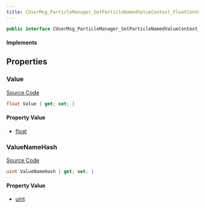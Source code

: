 ```yaml
---
title: CUserMsg_ParticleManager_SetParticleNamedValueContext_FloatContextValue
---
```


```csharp
public interface CUserMsg_ParticleManager_SetParticleNamedValueContext_FloatContextValue : ITypedProtobuf<CUserMsg_ParticleManager_SetParticleNamedValueContext_FloatContextValue>, INativeHandle
```

#### Implements

## Properties

### Value

[Source Code](https://github.com/swiftly-solution/swiftlys2/blob/beta/managed/src/SwiftlyS2.Generated/Protobufs/Interfaces/CUserMsg_ParticleManager_SetParticleNamedValueContext_FloatContextValue.cs#L16)

```csharp
float Value { get; set; }
```

#### Property Value

- [float](https://learn.microsoft.com/dotnet/api/system.single)

### ValueNameHash

[Source Code](https://github.com/swiftly-solution/swiftlys2/blob/beta/managed/src/SwiftlyS2.Generated/Protobufs/Interfaces/CUserMsg_ParticleManager_SetParticleNamedValueContext_FloatContextValue.cs#L13)

```csharp
uint ValueNameHash { get; set; }
```

#### Property Value

- [uint](https://learn.microsoft.com/dotnet/api/system.uint32)

